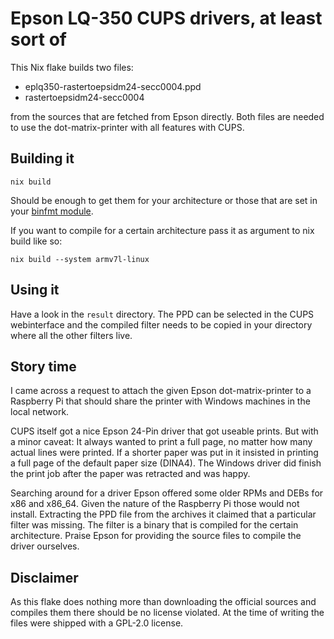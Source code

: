 # Epson LQ-350 CUPS drivers, at least sort of

This Nix flake builds two files:
- eplq350-rastertoepsidm24-secc0004.ppd 
- rastertoepsidm24-secc0004

from the sources that are fetched from Epson directly.
Both files are needed to use the dot-matrix-printer with all features with CUPS.

## Building it

    nix build

Should be enough to get them for your architecture or those that are set in your [binfmt module](https://github.com/NixOS/nixpkgs/blob/f82e9b88c983b5fad78b35ec57985e9609c416b0/nixos/modules/system/boot/binfmt.nix).

If you want to compile for a certain architecture pass it as argument to nix build like so:

    nix build --system armv7l-linux

## Using it

Have a look in the `result` directory.
The PPD can be selected in the CUPS webinterface and the compiled filter needs to be copied in your directory where all the other filters live.

## Story time
I came across a request to attach the given Epson dot-matrix-printer to a Raspberry Pi that should share the printer with Windows machines in the local network.

CUPS itself got a nice Epson 24-Pin driver that got useable prints.
But with a minor caveat: It always wanted to print a full page, no matter how many actual lines were printed.
If a shorter paper was put in it insisted in printing a full page of the default paper size (DINA4).
The Windows driver did finish the print job after the paper was retracted and was happy.

Searching around for a driver Epson offered some older RPMs and DEBs for x86 and x86_64.
Given the nature of the Raspberry Pi those would not install.
Extracting the PPD file from the archives it claimed that a particular filter was missing.
The filter is a binary that is compiled for the certain architecture.
Praise Epson for providing the source files to compile the driver ourselves.

## Disclaimer
As this flake does nothing more than downloading the official sources and compiles them there should be no license violated.
At the time of writing the files were shipped with a GPL-2.0 license.
